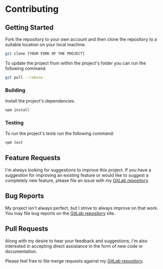 # Contributing

## Getting Started

Fork the repository to your own account and then clone the repository to a suitable location on your local machine.

```bash
git clone [YOUR FORK OF THE PROJECT]
```

To update the project from within the project's folder you can run the following command:

```bash
git pull --rebase
```

### Building

Install the project's dependencies.

```bash
npm install
```

### Testing

To run the project's tests run the following command:

```bash
npm test
```

## Feature Requests

I'm always looking for suggestions to improve this project. If you have a suggestion for improving an existing feature or would like to suggest a completely new feature, please file an issue with my [GitLab repository](https://gitlab.com/hyper-expanse/open-source/semantic-delivery-gitlab/issues).

## Bug Reports

My project isn't always perfect, but I strive to always improve on that work. You may file bug reports on the [GitLab repository](https://gitlab.com/hyper-expanse/open-source/semantic-delivery-gitlab/issues) site.

## Pull Requests

Along with my desire to hear your feedback and suggestions, I'm also interested in accepting direct assistance in the form of new code or documentation.

Please feel free to file merge requests against my [GitLab repository](https://gitlab.com/hyper-expanse/open-source/semantic-delivery-gitlab/merge_requests).
